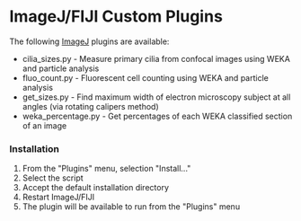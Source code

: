 # ImageJ/FIJI Custom Plugins

The following [ImageJ](https://imagej.nih.gov/ij/) plugins are available:

* cilia_sizes.py - Measure primary cilia from confocal images using WEKA and particle analysis
* fluo_count.py - Fluorescent cell counting using WEKA and particle analysis
* get_sizes.py - Find maximum width of electron microscopy subject at all angles (via rotating calipers method)
* weka_percentage.py - Get percentages of each WEKA classified section of an image

### Installation

1. From the "Plugins" menu, selection "Install..."
2. Select the script
3. Accept the default installation directory
4. Restart ImageJ/FIJI
5. The plugin will be available to run from the "Plugins" menu
